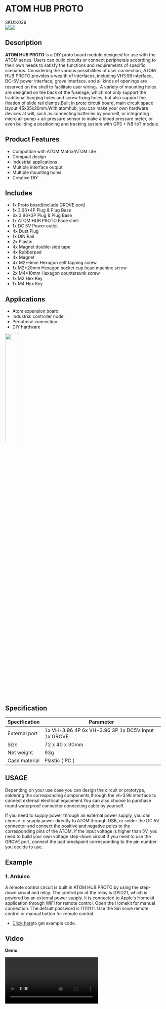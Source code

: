 # ATOM HUB PROTO

<div class="badge badge-pill badge-primary product_sku_tag">SKU:K039</div>

<div class="product_pic"><img src="assets/img/product_pics/atom_base/atomhub/atom_hub_01.webp"><img src="assets/img/product_pics/atom_base/atomhub/atom_hub_02.webp"></div>

## Description

**ATOM HUB PROTO** is a DIY proto board module designed for use with the ATOM series. Users can build circuits or connect peripherals according to their own needs to satisfy the functions and requirements of specific scenarios. Considering the various possibilities of user connection, ATOM HUB PROTO provides a wealth of interfaces, including VH3.96 interface, DC-5V power interface, grove interface, and all kinds of openings are reserved on the shell to facilitate user wiring。A variety of mounting holes are designed on the back of the fuselage, which not only support the traditional hanging holes and screw fixing holes, but also support the fixation of slide rail clamps.Built in proto circuit board, main circuit space layout 45x35x20mm.With atomhub, you can make your own hardware devices at will, such as connecting batteries by yourself, or integrating micro air pump + air pressure sensor to make a blood pressure meter, or even building a positioning and tracking system with GPS + NB-IoT module.

## Product Features


- Compatible with ATOM Matrix/ATOM Lite
- Compact design
- Industrial applications
- Multiple interface output
- Multiple mounting holes
- Creative DIY

## Includes

-  1x Proto board(include GROVE port)
-  1x 3.96*4P Plug & Plug Base
-  6x 3.96*3P Plug & Plug Base
-  1x ATOM HUB PROTO Face shell
-  1x DC 5V Power outlet
-  4x Dust Plug
-  1x DIN Rail
-  2x Plastic
-  4x Magnet double-side tape
-  4x Rubberpad
-  4x Magnet
-  4x M2*6mm Hexagon self tapping screw
-  1x M2*20mm Hexagon socket cup head machine screw
-  2x M4*10mm Hexagon countersunk screw
-  1x M2 Hex Key
-  1x M4 Hex Key

## Applications

- Atom expansion board
- Industrial controller node
- Peripheral connection
- DIY hardware

<img src="assets/img/product_pics/atom_base/atomhub/atom_hub_proto_user.webp" width = 30%>

## Specification

<table class="table-1">
    <thead>
    <tr>
        <th>Specification</th>
        <th>Parameter</th>
    </tr>
    </thead>
    <tbody>
        <tr>
            <td>External port</td>
            <td>1x VH-3.96 4P 6x VH-3.96 3P 1x DC5V Input 1x GROVE </td>
        </tr>
        <tr>
            <td>Size</td>
            <td>72 x 40 x 30mm</td>
        </tr>
        <tr>
            <td>Net weight</td>
            <td>93g</td>
        </tr>
        <tr>
            <td>Case material</td>
            <td>Plastic ( PC )</td>
        </tr>
     </tbody>
</table>

## USAGE

Depending on your use case you can design the circuit  or prototype, soldering the corresponding components,through the vh-3.96 interface to connect external electrical equipment.You can also choose to purchase round waterproof connector connecting cable by yourself.

If you need to supply power through an external power supply, you can choose to supply power directly to ATOM through USB, or solder the DC 5V connector and connect the positive and negative poles to the corresponding pins of the ATOM. If the input voltage is higher than 5V, you need to build your own voltage step-down circuit.If you need to use the GROVE port, connect the pad breakpoint corresponding to the pin number you decide to use.

## Example

### 1. Arduino
A remote control circuit is built in ATOM HUB PROTO by using the step-down circuit and relay. The control pin of the relay is GPIO21, which is powered by an external power supply. It is connected to Apple's Homekit application through WiFi for remote control. Open the Homekit for manual connection. The default password is 11111111. Use the Siri voice remote control or manual button for remote control.

- [Click here](https://github.com/m5stack/M5-ProductExampleCodes/tree/master/AtomBase/AtomHub/Arduino_LED_Hap)to get example code.

## Video

**Demo**

<video class="video_size" controls>
    <source src="https://m5stack.oss-cn-shenzhen.aliyuncs.com/video/Product_example_video/AtomBase/ATOM_HUB_PROTO.mp4" type="video/mp4" >
</video>

<script>

   var purchase_link = 'https://m5stack.com/collections/all/products/atomhub-proto-kit';

   anchor_search(purchase_link);
   scrollFunc();

</script>


